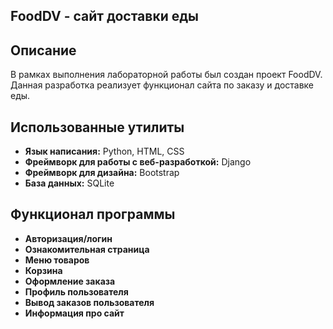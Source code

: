 FoodDV - сайт доставки еды
-

Описание
-
В рамках выполнения лабораторной работы был создан проект FoodDV. Данная разработка реализует функционал сайта по заказу и доставке еды.

Использованные утилиты
-
- **Язык написания:** Python, HTML, CSS
- **Фреймворк для работы с веб-разработкой:** Django
- **Фреймворк для дизайна:** Bootstrap
- **База данных:** SQLite

Функционал программы
-
- **Авторизация/логин**
- **Ознакомительная страница**
- **Меню товаров**
- **Корзина**
- **Оформление заказа**
- **Профиль пользователя**
- **Вывод заказов пользователя**
- **Информация про сайт**
